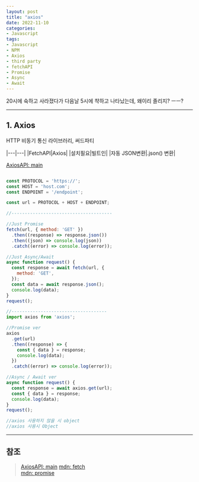 ```yaml
---
layout: post
title: "axios"
date: 2022-11-10
categories:
- Javascript
tags:
- Javascript
- NPM
- Axios
- third party
- fetchAPI
- Promise
- Async
- Await
---
```


20시에 슉하고 사라졌다가 다음날 5시에 챡하고 나타났는데, 왜이리 졸리지? ㅡㅡ?

---

## 1. Axios

HTTP 비동기 통신 라이브러리, 써드파티

|---|---|
|FetchAPI|Axios|
|설치필요|빌트인|
|자동 JSON변환|.json() 변환|

[AxiosAPI: main](https://axios-http.com/kr/)

```javascript

const PROTOCOL = 'https://';
const HOST = 'host.com';
const ENDPOINT = '/endpoint';

const url = PROTOCOL + HOST + ENDPOINT;

//--------------------------------------

//Just Promise
fetch(url, { method: 'GET' })
  .then((response) => response.json())
  .then((json) => console.log(json))
  .catch((error) => console.log(error));

//Just Async/Await
async function request() {
  const response = await fetch(url, {
    method: 'GET',
  });
  const data = await response.json();
  console.log(data);
}
request();

//------------------------------------
import axios from 'axios';

//Promise ver
axios
  .get(url)
  .then((response) => {
    const { data } = response;
    console.log(data);
  })
  .catch((error) => console.log(error));

//Async / Await ver
async function request() {
  const response = await axios.get(url);
  const { data } = response;
  console.log(data);
}
request();

//axios 사용하지 않을 시 object
//axios 사용시 Object
```

---

## 참조

> [AxiosAPI: main](https://axios-http.com/kr/)
> [mdn: fetch](https://developer.mozilla.org/ko/docs/Web/API/Fetch_API/Using_Fetch)   
> [mdn: promise](https://developer.mozilla.org/ko/docs/Web/JavaScript/Reference/Global_Objects/Promise)
